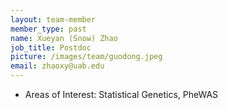 ```yaml
---
layout: team-member
member_type: past
name: Xueyan (Snow) Zhao
job_title: Postdoc
picture: /images/team/guodong.jpeg
email: zhaoxy@uab.edu
---
```


- Areas of Interest: Statistical Genetics, PheWAS
